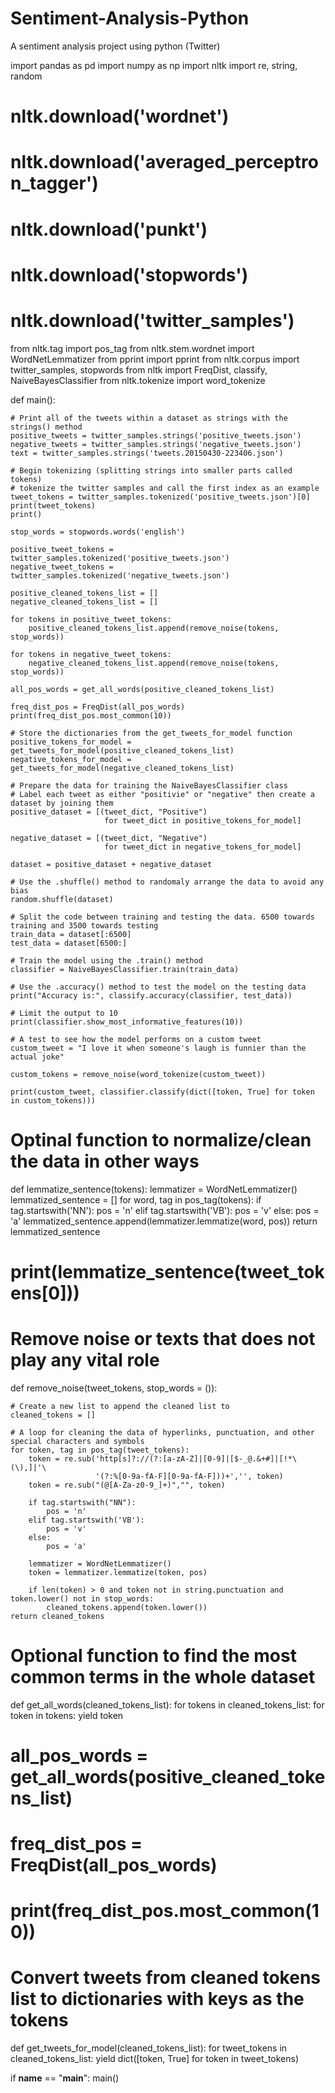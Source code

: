 # Sentiment-Analysis-Python
A sentiment analysis project using python (Twitter)

import pandas as pd
import numpy as np
import nltk
import re, string, random
# nltk.download('wordnet')
# nltk.download('averaged_perceptron_tagger')
# nltk.download('punkt')
# nltk.download('stopwords')
# nltk.download('twitter_samples')
from nltk.tag import pos_tag
from nltk.stem.wordnet import WordNetLemmatizer
from pprint import pprint
from nltk.corpus import twitter_samples, stopwords
from nltk import FreqDist, classify, NaiveBayesClassifier
from nltk.tokenize import word_tokenize



def main():

    # Print all of the tweets within a dataset as strings with the strings() method
    positive_tweets = twitter_samples.strings('positive_tweets.json')
    negative_tweets = twitter_samples.strings('negative_tweets.json')
    text = twitter_samples.strings('tweets.20150430-223406.json')

    # Begin tokenizing (splitting strings into smaller parts called tokens)
    # tokenize the twitter samples and call the first index as an example
    tweet_tokens = twitter_samples.tokenized('positive_tweets.json')[0]
    print(tweet_tokens)
    print()

    stop_words = stopwords.words('english')

    positive_tweet_tokens = twitter_samples.tokenized('positive_tweets.json')
    negative_tweet_tokens = twitter_samples.tokenized('negative_tweets.json')

    positive_cleaned_tokens_list = []
    negative_cleaned_tokens_list = []

    for tokens in positive_tweet_tokens:
        positive_cleaned_tokens_list.append(remove_noise(tokens, stop_words))

    for tokens in negative_tweet_tokens:
        negative_cleaned_tokens_list.append(remove_noise(tokens, stop_words))

    all_pos_words = get_all_words(positive_cleaned_tokens_list)

    freq_dist_pos = FreqDist(all_pos_words)
    print(freq_dist_pos.most_common(10))

    # Store the dictionaries from the get_tweets_for_model function
    positive_tokens_for_model = get_tweets_for_model(positive_cleaned_tokens_list)
    negative_tokens_for_model = get_tweets_for_model(negative_cleaned_tokens_list)

    # Prepare the data for training the NaiveBayesClassifier class
    # Label each tweet as either "positivie" or "negative" then create a dataset by joining them
    positive_dataset = [(tweet_dict, "Positive")
                         for tweet_dict in positive_tokens_for_model]

    negative_dataset = [(tweet_dict, "Negative")
                         for tweet_dict in negative_tokens_for_model]

    dataset = positive_dataset + negative_dataset

    # Use the .shuffle() method to randomaly arrange the data to avoid any bias
    random.shuffle(dataset)

    # Split the code between training and testing the data. 6500 towards training and 3500 towards testing
    train_data = dataset[:6500]
    test_data = dataset[6500:]

    # Train the model using the .train() method
    classifier = NaiveBayesClassifier.train(train_data)

    # Use the .accuracy() method to test the model on the testing data
    print("Accuracy is:", classify.accuracy(classifier, test_data))
    
    # Limit the output to 10
    print(classifier.show_most_informative_features(10))

    # A test to see how the model performs on a custom tweet
    custom_tweet = "I love it when someone's laugh is funnier than the actual joke"

    custom_tokens = remove_noise(word_tokenize(custom_tweet))

    print(custom_tweet, classifier.classify(dict([token, True] for token in custom_tokens)))


# Optinal function to normalize/clean the data in other ways
def lemmatize_sentence(tokens):
    lemmatizer = WordNetLemmatizer()
    lemmatized_sentence = []
    for word, tag in pos_tag(tokens):
        if tag.startswith('NN'):
            pos = 'n'
        elif tag.startswith('VB'):
            pos = 'v'
        else:
            pos = 'a'
        lemmatized_sentence.append(lemmatizer.lemmatize(word, pos))
    return lemmatized_sentence

# print(lemmatize_sentence(tweet_tokens[0]))


# Remove noise or texts that does not play any vital role
def remove_noise(tweet_tokens, stop_words = ()):
    
    # Create a new list to append the cleaned list to
    cleaned_tokens = []

    # A loop for cleaning the data of hyperlinks, punctuation, and other special characters and symbols
    for token, tag in pos_tag(tweet_tokens):
        token = re.sub('http[s]?://(?:[a-zA-Z]|[0-9]|[$-_@.&+#]|[!*\(\),]|'\
                       '(?:%[0-9a-fA-F][0-9a-fA-F]))+','', token)
        token = re.sub("(@[A-Za-z0-9_]+)","", token)

        if tag.startswith("NN"):
            pos = 'n'
        elif tag.startswith('VB'):
            pos = 'v'
        else:
            pos = 'a'

        lemmatizer = WordNetLemmatizer()
        token = lemmatizer.lemmatize(token, pos)

        if len(token) > 0 and token not in string.punctuation and token.lower() not in stop_words:
            cleaned_tokens.append(token.lower())
    return cleaned_tokens


# Optional function to find the most common terms in the whole dataset
def get_all_words(cleaned_tokens_list):
    for tokens in cleaned_tokens_list:
        for token in tokens:
            yield token

# all_pos_words = get_all_words(positive_cleaned_tokens_list)
# freq_dist_pos = FreqDist(all_pos_words)
# print(freq_dist_pos.most_common(10))


# Convert tweets from cleaned tokens list to dictionaries with keys as the tokens
def get_tweets_for_model(cleaned_tokens_list):
    for tweet_tokens in cleaned_tokens_list:
        yield dict([token, True] for token in tweet_tokens)

if __name__ == "__main__":
    main()
